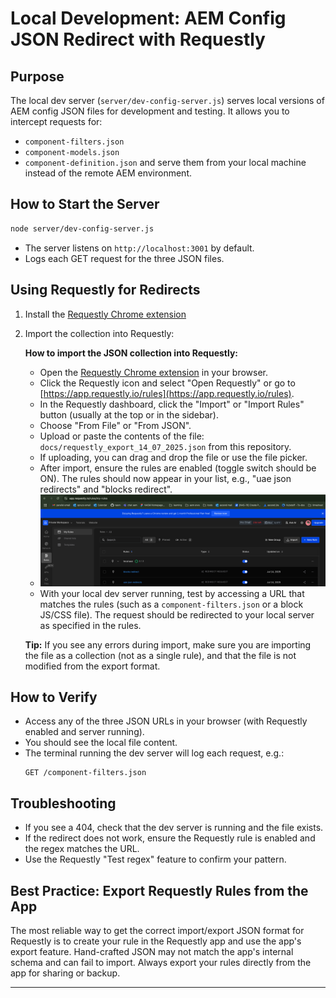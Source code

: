 # Local Development: AEM Config JSON Redirect with Requestly

## Purpose
The local dev server (`server/dev-config-server.js`) serves local versions of AEM config JSON files for development and testing. It allows you to intercept requests for:
- `component-filters.json`
- `component-models.json`
- `component-definition.json`
and serve them from your local machine instead of the remote AEM environment.

## How to Start the Server
```sh
node server/dev-config-server.js
```
- The server listens on `http://localhost:3001` by default.
- Logs each GET request for the three JSON files.

## Using Requestly for Redirects
1. Install the [Requestly Chrome extension](https://chrome.google.com/webstore/detail/requestly/)
2. Import the collection into Requestly:
   
   **How to import the JSON collection into Requestly:**
   
   - Open the [Requestly Chrome extension](https://chrome.google.com/webstore/detail/requestly/) in your browser.
   - Click the Requestly icon and select "Open Requestly" or go to [https://app.requestly.io/rules](https://app.requestly.io/rules).
   - In the Requestly dashboard, click the "Import" or "Import Rules" button (usually at the top or in the sidebar).
   - Choose "From File" or "From JSON".
   - Upload or paste the contents of the file: `docs/requestly_export_14_07_2025.json` from this repository.
   - If uploading, you can drag and drop the file or use the file picker.
   - After import, ensure the rules are enabled (toggle switch should be ON). The rules should now appear in your list, e.g., "uae json redirects" and "blocks redirect".
   - ![This is how your Requestly rules should look after import.](requestly.png)
   - With your local dev server running, test by accessing a URL that matches the rules (such as a `component-filters.json` or a block JS/CSS file). The request should be redirected to your local server as specified in the rules.
   
   **Tip:** If you see any errors during import, make sure you are importing the file as a collection (not as a single rule), and that the file is not modified from the export format.

## How to Verify
- Access any of the three JSON URLs in your browser (with Requestly enabled and server running).
- You should see the local file content.
- The terminal running the dev server will log each request, e.g.:
  ```
  GET /component-filters.json
  ```

## Troubleshooting
- If you see a 404, check that the dev server is running and the file exists.
- If the redirect does not work, ensure the Requestly rule is enabled and the regex matches the URL.
- Use the Requestly "Test regex" feature to confirm your pattern.


## Best Practice: Export Requestly Rules from the App

The most reliable way to get the correct import/export JSON format for Requestly is to create your rule in the Requestly app and use the app's export feature. Hand-crafted JSON may not match the app's internal schema and can fail to import. Always export your rules directly from the app for sharing or backup.

--- 
